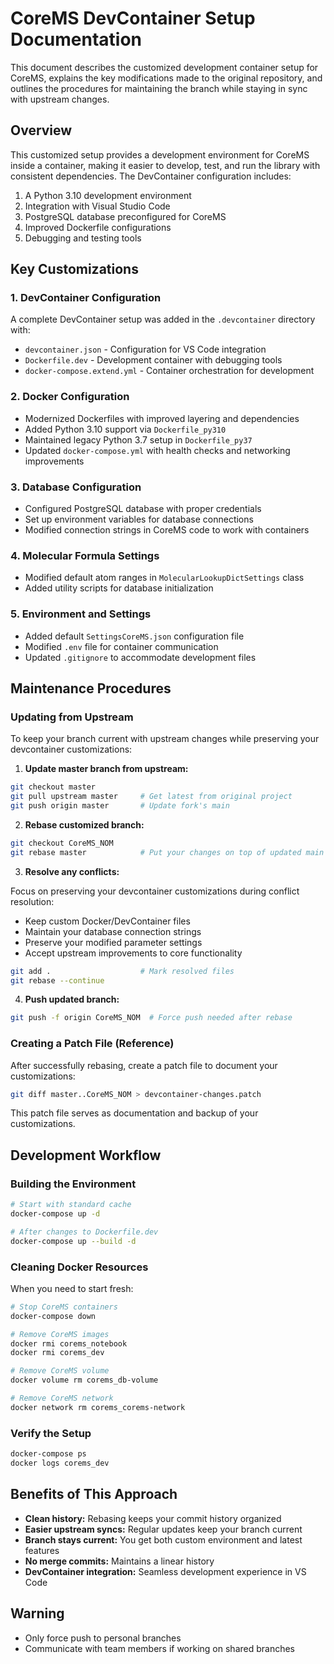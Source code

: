 # CoreMS DevContainer Setup Documentation

This document describes the customized development container setup for CoreMS, explains the key modifications made to the original repository, and outlines the procedures for maintaining the branch while staying in sync with upstream changes.

## Overview

This customized setup provides a development environment for CoreMS inside a container, making it easier to develop, test, and run the library with consistent dependencies. The DevContainer configuration includes:

1. A Python 3.10 development environment
2. Integration with Visual Studio Code
3. PostgreSQL database preconfigured for CoreMS
4. Improved Dockerfile configurations
5. Debugging and testing tools

## Key Customizations

### 1. DevContainer Configuration

A complete DevContainer setup was added in the `.devcontainer` directory with:

- `devcontainer.json` - Configuration for VS Code integration
- `Dockerfile.dev` - Development container with debugging tools
- `docker-compose.extend.yml` - Container orchestration for development

### 2. Docker Configuration

- Modernized Dockerfiles with improved layering and dependencies
- Added Python 3.10 support via `Dockerfile_py310`
- Maintained legacy Python 3.7 setup in `Dockerfile_py37`
- Updated `docker-compose.yml` with health checks and networking improvements

### 3. Database Configuration

- Configured PostgreSQL database with proper credentials
- Set up environment variables for database connections
- Modified connection strings in CoreMS code to work with containers

### 4. Molecular Formula Settings

- Modified default atom ranges in `MolecularLookupDictSettings` class
- Added utility scripts for database initialization

### 5. Environment and Settings

- Added default `SettingsCoreMS.json` configuration file
- Modified `.env` file for container communication
- Updated `.gitignore` to accommodate development files

## Maintenance Procedures

### Updating from Upstream

To keep your branch current with upstream changes while preserving your devcontainer customizations:

1. **Update master branch from upstream:**

```bash
git checkout master
git pull upstream master     # Get latest from original project
git push origin master       # Update fork's main
```

2. **Rebase customized branch:**

```bash
git checkout CoreMS_NOM
git rebase master            # Put your changes on top of updated main
```

3. **Resolve any conflicts:**

Focus on preserving your devcontainer customizations during conflict resolution:

* Keep custom Docker/DevContainer files
* Maintain your database connection strings
* Preserve your modified parameter settings
* Accept upstream improvements to core functionality

```bash
git add .                    # Mark resolved files
git rebase --continue
```

4. **Push updated branch:**

```bash
git push -f origin CoreMS_NOM  # Force push needed after rebase
```

### Creating a Patch File (Reference)

After successfully rebasing, create a patch file to document your customizations:

```bash
git diff master..CoreMS_NOM > devcontainer-changes.patch
```

This patch file serves as documentation and backup of your customizations.


## Development Workflow

### Building the Environment

```bash
# Start with standard cache
docker-compose up -d

# After changes to Dockerfile.dev
docker-compose up --build -d
```

### Cleaning Docker Resources

When you need to start fresh:

```bash
# Stop CoreMS containers
docker-compose down

# Remove CoreMS images
docker rmi corems_notebook
docker rmi corems_dev

# Remove CoreMS volume
docker volume rm corems_db-volume

# Remove CoreMS network
docker network rm corems_corems-network
```

### Verify the Setup

```bash
docker-compose ps
docker logs corems_dev
```

## Benefits of This Approach

- **Clean history:** Rebasing keeps your commit history organized
- **Easier upstream syncs:** Regular updates keep your branch current
- **Branch stays current:** You get both custom environment and latest features
- **No merge commits:** Maintains a linear history
- **DevContainer integration:** Seamless development experience in VS Code

## Warning

- Only force push to personal branches
- Communicate with team members if working on shared branches